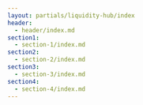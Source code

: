 ```yaml
---
layout: partials/liquidity-hub/index
header:
  - header/index.md
section1:
  - section-1/index.md
section2:
  - section-2/index.md
section3:
  - section-3/index.md
section4:
  - section-4/index.md
---
```

